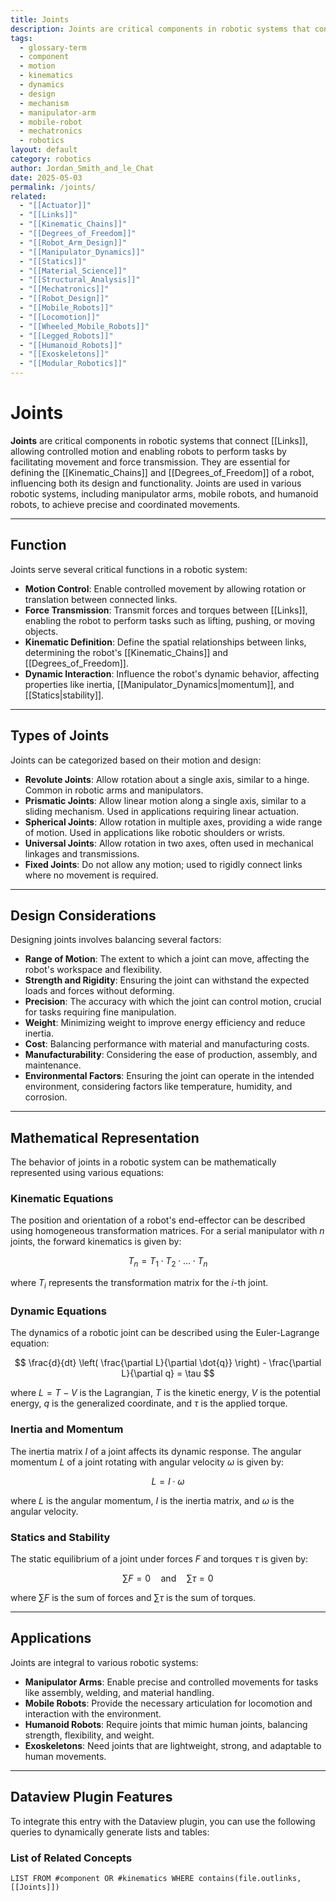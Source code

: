 ```yaml
---
title: Joints
description: Joints are critical components in robotic systems that connect links, allowing controlled motion and enabling robots to perform tasks by facilitating movement and force transmission.
tags:
  - glossary-term
  - component
  - motion
  - kinematics
  - dynamics
  - design
  - mechanism
  - manipulator-arm
  - mobile-robot
  - mechatronics
  - robotics
layout: default
category: robotics
author: Jordan_Smith_and_le_Chat
date: 2025-05-03
permalink: /joints/
related:
  - "[[Actuator]]"
  - "[[Links]]"
  - "[[Kinematic_Chains]]"
  - "[[Degrees_of_Freedom]]"
  - "[[Robot_Arm_Design]]"
  - "[[Manipulator_Dynamics]]"
  - "[[Statics]]"
  - "[[Material_Science]]"
  - "[[Structural_Analysis]]"
  - "[[Mechatronics]]"
  - "[[Robot_Design]]"
  - "[[Mobile_Robots]]"
  - "[[Locomotion]]"
  - "[[Wheeled_Mobile_Robots]]"
  - "[[Legged_Robots]]"
  - "[[Humanoid_Robots]]"
  - "[[Exoskeletons]]"
  - "[[Modular_Robotics]]"
---
```


# Joints

**Joints** are critical components in robotic systems that connect [[Links]], allowing controlled motion and enabling robots to perform tasks by facilitating movement and force transmission. They are essential for defining the [[Kinematic_Chains]] and [[Degrees_of_Freedom]] of a robot, influencing both its design and functionality. Joints are used in various robotic systems, including manipulator arms, mobile robots, and humanoid robots, to achieve precise and coordinated movements.

---

## Function

Joints serve several critical functions in a robotic system:

* **Motion Control**: Enable controlled movement by allowing rotation or translation between connected links.
* **Force Transmission**: Transmit forces and torques between [[Links]], enabling the robot to perform tasks such as lifting, pushing, or moving objects.
* **Kinematic Definition**: Define the spatial relationships between links, determining the robot's [[Kinematic_Chains]] and [[Degrees_of_Freedom]].
* **Dynamic Interaction**: Influence the robot's dynamic behavior, affecting properties like inertia, [[Manipulator_Dynamics|momentum]], and [[Statics|stability]].

---

## Types of Joints

Joints can be categorized based on their motion and design:

* **Revolute Joints**: Allow rotation about a single axis, similar to a hinge. Common in robotic arms and manipulators.
* **Prismatic Joints**: Allow linear motion along a single axis, similar to a sliding mechanism. Used in applications requiring linear actuation.
* **Spherical Joints**: Allow rotation in multiple axes, providing a wide range of motion. Used in applications like robotic shoulders or wrists.
* **Universal Joints**: Allow rotation in two axes, often used in mechanical linkages and transmissions.
* **Fixed Joints**: Do not allow any motion; used to rigidly connect links where no movement is required.

---

## Design Considerations

Designing joints involves balancing several factors:

* **Range of Motion**: The extent to which a joint can move, affecting the robot's workspace and flexibility.
* **Strength and Rigidity**: Ensuring the joint can withstand the expected loads and forces without deforming.
* **Precision**: The accuracy with which the joint can control motion, crucial for tasks requiring fine manipulation.
* **Weight**: Minimizing weight to improve energy efficiency and reduce inertia.
* **Cost**: Balancing performance with material and manufacturing costs.
* **Manufacturability**: Considering the ease of production, assembly, and maintenance.
* **Environmental Factors**: Ensuring the joint can operate in the intended environment, considering factors like temperature, humidity, and corrosion.

---

## Mathematical Representation

The behavior of joints in a robotic system can be mathematically represented using various equations:

### Kinematic Equations

The position and orientation of a robot's end-effector can be described using homogeneous transformation matrices. For a serial manipulator with $n$ joints, the forward kinematics is given by:

$$
T_n = T_1 \cdot T_2 \cdot \ldots \cdot T_n
$$

where $T_i$ represents the transformation matrix for the $i$-th joint.

### Dynamic Equations

The dynamics of a robotic joint can be described using the Euler-Lagrange equation:

$$
\frac{d}{dt} \left( \frac{\partial L}{\partial \dot{q}} \right) - \frac{\partial L}{\partial q} = \tau
$$

where $L = T - V$ is the Lagrangian, $T$ is the kinetic energy, $V$ is the potential energy, $q$ is the generalized coordinate, and $\tau$ is the applied torque.

### Inertia and Momentum

The inertia matrix $I$ of a joint affects its dynamic response. The angular momentum $L$ of a joint rotating with angular velocity $\omega$ is given by:

$$
L = I \cdot \omega
$$

where $L$ is the angular momentum, $I$ is the inertia matrix, and $\omega$ is the angular velocity.

### Statics and Stability

The static equilibrium of a joint under forces $F$ and torques $\tau$ is given by:

$$
\sum F = 0 \quad \text{and} \quad \sum \tau = 0
$$

where $\sum F$ is the sum of forces and $\sum \tau$ is the sum of torques.

---

## Applications

Joints are integral to various robotic systems:

* **Manipulator Arms**: Enable precise and controlled movements for tasks like assembly, welding, and material handling.
* **Mobile Robots**: Provide the necessary articulation for locomotion and interaction with the environment.
* **Humanoid Robots**: Require joints that mimic human joints, balancing strength, flexibility, and weight.
* **Exoskeletons**: Need joints that are lightweight, strong, and adaptable to human movements.

---

## Dataview Plugin Features

To integrate this entry with the Dataview plugin, you can use the following queries to dynamically generate lists and tables:

### List of Related Concepts

```dataview
LIST FROM #component OR #kinematics WHERE contains(file.outlinks, [[Joints]])

